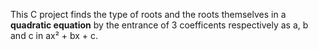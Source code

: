 This C project finds the type of roots and the roots themselves in a __quadratic equation__ 
by the entrance of 3 coefficents respectively as a, b and c in ax² + bx + c.
